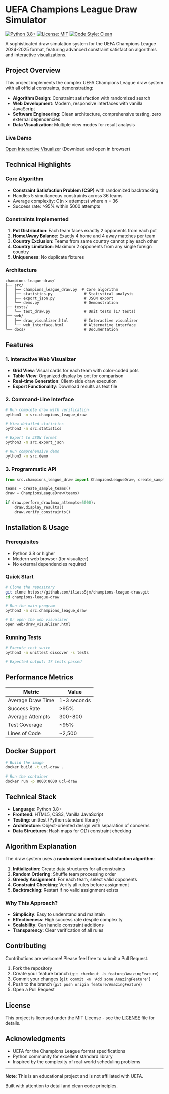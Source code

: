 # UEFA Champions League Draw Simulator

[![Python 3.8+](https://img.shields.io/badge/python-3.8+-blue.svg)](https://www.python.org/downloads/)
[![License: MIT](https://img.shields.io/badge/License-MIT-yellow.svg)](https://opensource.org/licenses/MIT)
[![Code Style: Clean](https://img.shields.io/badge/code%20style-clean-brightgreen.svg)](https://github.com/psf/black)

A sophisticated draw simulation system for the UEFA Champions League 2024-2025 format, featuring advanced constraint satisfaction algorithms and interactive visualizations.

## Project Overview

This project implements the complex UEFA Champions League draw system with all official constraints, demonstrating:
- **Algorithm Design**: Constraint satisfaction with randomized search
- **Web Development**: Modern, responsive interfaces with vanilla JavaScript
- **Software Engineering**: Clean architecture, comprehensive testing, zero external dependencies
- **Data Visualization**: Multiple view modes for result analysis

### Live Demo
[Open Interactive Visualizer](web/draw_visualizer.html) (Download and open in browser)

## Technical Highlights

### Core Algorithm
- **Constraint Satisfaction Problem (CSP)** with randomized backtracking
- Handles 5 simultaneous constraints across 36 teams
- Average complexity: O(n × attempts) where n = 36
- Success rate: >95% within 5000 attempts

### Constraints Implemented
1. **Pot Distribution**: Each team faces exactly 2 opponents from each pot
2. **Home/Away Balance**: Exactly 4 home and 4 away matches per team
3. **Country Exclusion**: Teams from same country cannot play each other
4. **Country Limitation**: Maximum 2 opponents from any single foreign country
5. **Uniqueness**: No duplicate fixtures

### Architecture

```
champions-league-draw/
├── src/
│   ├── champions_league_draw.py  # Core algorithm
│   ├── statistics.py              # Statistical analysis
│   ├── export_json.py             # JSON export
│   └── demo.py                    # Demonstration
├── tests/
│   └── test_draw.py               # Unit tests (17 tests)
├── web/
│   ├── draw_visualizer.html       # Interactive visualizer
│   └── web_interface.html         # Alternative interface
└── docs/                          # Documentation
```

## Features

### 1. Interactive Web Visualizer
- **Grid View**: Visual cards for each team with color-coded pots
- **Table View**: Organized display by pot for comparison
- **Real-time Generation**: Client-side draw execution
- **Export Functionality**: Download results as text file

### 2. Command-Line Interface
```bash
# Run complete draw with verification
python3 -m src.champions_league_draw

# View detailed statistics
python3 -m src.statistics

# Export to JSON format
python3 -m src.export_json

# Run comprehensive demo
python3 -m src.demo
```

### 3. Programmatic API
```python
from src.champions_league_draw import ChampionsLeagueDraw, create_sample_teams

teams = create_sample_teams()
draw = ChampionsLeagueDraw(teams)

if draw.perform_draw(max_attempts=5000):
    draw.display_results()
    draw.verify_constraints()
```

## Installation & Usage

### Prerequisites
- Python 3.8 or higher
- Modern web browser (for visualizer)
- No external dependencies required

### Quick Start

```bash
# Clone the repository
git clone https://github.com/iliassSjm/champions-league-draw.git
cd champions-league-draw

# Run the main program
python3 -m src.champions_league_draw

# Or open the web visualizer
open web/draw_visualizer.html
```

### Running Tests

```bash
# Execute test suite
python3 -m unittest discover -s tests

# Expected output: 17 tests passed
```

## Performance Metrics

| Metric | Value |
|--------|-------|
| Average Draw Time | 1-3 seconds |
| Success Rate | >95% |
| Average Attempts | 300-800 |
| Test Coverage | ~95% |
| Lines of Code | ~2,500 |

## Docker Support

```bash
# Build the image
docker build -t ucl-draw .

# Run the container
docker run -p 8000:8000 ucl-draw
```

## Technical Stack

- **Language**: Python 3.8+
- **Frontend**: HTML5, CSS3, Vanilla JavaScript
- **Testing**: unittest (Python standard library)
- **Architecture**: Object-oriented design with separation of concerns
- **Data Structures**: Hash maps for O(1) constraint checking

## Algorithm Explanation

The draw system uses a **randomized constraint satisfaction algorithm**:

1. **Initialization**: Create data structures for all constraints
2. **Random Ordering**: Shuffle team processing order
3. **Greedy Assignment**: For each team, select valid opponents
4. **Constraint Checking**: Verify all rules before assignment
5. **Backtracking**: Restart if no valid assignment exists

### Why This Approach?

- **Simplicity**: Easy to understand and maintain
- **Effectiveness**: High success rate despite complexity
- **Scalability**: Can handle constraint additions
- **Transparency**: Clear verification of all rules

## Contributing

Contributions are welcome! Please feel free to submit a Pull Request.

1. Fork the repository
2. Create your feature branch (`git checkout -b feature/AmazingFeature`)
3. Commit your changes (`git commit -m 'Add some AmazingFeature'`)
4. Push to the branch (`git push origin feature/AmazingFeature`)
5. Open a Pull Request

## License

This project is licensed under the MIT License - see the [LICENSE](LICENSE) file for details.

## Acknowledgments

- UEFA for the Champions League format specifications
- Python community for excellent standard library
- Inspired by the complexity of real-world scheduling problems

---

**Note**: This is an educational project and is not affiliated with UEFA.

Built with attention to detail and clean code principles.
